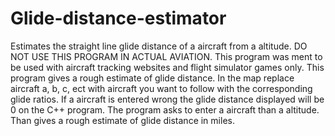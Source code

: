 # Glide-distance-estimator
Estimates the straight line glide distance of a aircraft from a altitude.
DO NOT USE THIS PROGRAM IN ACTUAL AVIATION.
This program was ment to be used with aircraft tracking websites and
flight simulator games only.
This program gives a rough estimate of glide distance.
In the map replace aircraft a, b, c, ect with aircraft you want 
to follow with the corresponding glide ratios. If a aircraft is entered wrong the glide distance displayed will be 0 on the C++ program. The program asks to enter a aircraft
than a altitude.
Than gives a rough estimate of glide distance in miles.

